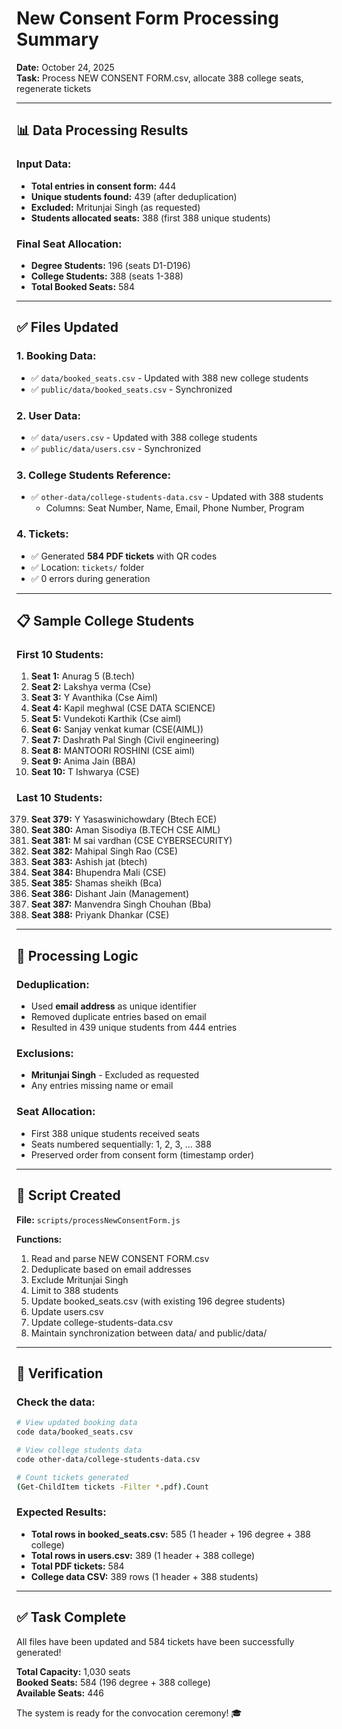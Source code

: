 # New Consent Form Processing Summary

**Date:** October 24, 2025  
**Task:** Process NEW CONSENT FORM.csv, allocate 388 college seats, regenerate tickets

---

## 📊 Data Processing Results

### Input Data:

- **Total entries in consent form:** 444
- **Unique students found:** 439 (after deduplication)
- **Excluded:** Mritunjai Singh (as requested)
- **Students allocated seats:** 388 (first 388 unique students)

### Final Seat Allocation:

- **Degree Students:** 196 (seats D1-D196)
- **College Students:** 388 (seats 1-388)
- **Total Booked Seats:** 584

---

## ✅ Files Updated

### 1. Booking Data:

- ✅ `data/booked_seats.csv` - Updated with 388 new college students
- ✅ `public/data/booked_seats.csv` - Synchronized

### 2. User Data:

- ✅ `data/users.csv` - Updated with 388 college students
- ✅ `public/data/users.csv` - Synchronized

### 3. College Students Reference:

- ✅ `other-data/college-students-data.csv` - Updated with 388 students
  - Columns: Seat Number, Name, Email, Phone Number, Program

### 4. Tickets:

- ✅ Generated **584 PDF tickets** with QR codes
- ✅ Location: `tickets/` folder
- ✅ 0 errors during generation

---

## 📋 Sample College Students

### First 10 Students:

1. **Seat 1:** Anurag 5 (B.tech)
2. **Seat 2:** Lakshya verma (Cse)
3. **Seat 3:** Y Avanthika (Cse Aiml)
4. **Seat 4:** Kapil meghwal (CSE DATA SCIENCE)
5. **Seat 5:** Vundekoti Karthik (Cse aiml)
6. **Seat 6:** Sanjay venkat kumar (CSE(AIML))
7. **Seat 7:** Dashrath Pal Singh (Civil engineering)
8. **Seat 8:** MANTOORI ROSHINI (CSE aiml)
9. **Seat 9:** Anima Jain (BBA)
10. **Seat 10:** T Ishwarya (CSE)

### Last 10 Students:

379. **Seat 379:** Y Yasaswinichowdary (Btech ECE)
380. **Seat 380:** Aman Sisodiya (B.TECH CSE AIML)
381. **Seat 381:** M sai vardhan (CSE CYBERSECURITY)
382. **Seat 382:** Mahipal Singh Rao (CSE)
383. **Seat 383:** Ashish jat (btech)
384. **Seat 384:** Bhupendra Mali (CSE)
385. **Seat 385:** Shamas sheikh (Bca)
386. **Seat 386:** Dishant Jain (Management)
387. **Seat 387:** Manvendra Singh Chouhan (Bba)
388. **Seat 388:** Priyank Dhankar (CSE)

---

## 🔄 Processing Logic

### Deduplication:

- Used **email address** as unique identifier
- Removed duplicate entries based on email
- Resulted in 439 unique students from 444 entries

### Exclusions:

- **Mritunjai Singh** - Excluded as requested
- Any entries missing name or email

### Seat Allocation:

- First 388 unique students received seats
- Seats numbered sequentially: 1, 2, 3, ... 388
- Preserved order from consent form (timestamp order)

---

## 📁 Script Created

**File:** `scripts/processNewConsentForm.js`

**Functions:**

1. Read and parse NEW CONSENT FORM.csv
2. Deduplicate based on email addresses
3. Exclude Mritunjai Singh
4. Limit to 388 students
5. Update booked_seats.csv (with existing 196 degree students)
6. Update users.csv
7. Update college-students-data.csv
8. Maintain synchronization between data/ and public/data/

---

## 🎯 Verification

### Check the data:

```bash
# View updated booking data
code data/booked_seats.csv

# View college students data
code other-data/college-students-data.csv

# Count tickets generated
(Get-ChildItem tickets -Filter *.pdf).Count
```

### Expected Results:

- **Total rows in booked_seats.csv:** 585 (1 header + 196 degree + 388 college)
- **Total rows in users.csv:** 389 (1 header + 388 college)
- **Total PDF tickets:** 584
- **College data CSV:** 389 rows (1 header + 388 students)

---

## ✅ Task Complete

All files have been updated and 584 tickets have been successfully generated!

**Total Capacity:** 1,030 seats  
**Booked Seats:** 584 (196 degree + 388 college)  
**Available Seats:** 446

The system is ready for the convocation ceremony! 🎓
